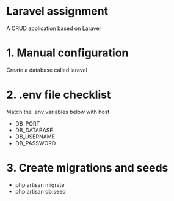 # Laravel assignment
 A CRUD application based on Laravel

# 1. Manual configuration
 Create a database called laravel

# 2. .env file checklist
 Match the .env variables below with host

 * DB_PORT
 * DB_DATABASE
 * DB_USERNAME
 * DB_PASSWORD

# 3. Create migrations and seeds
 * php artisan migrate
 * php artisan db:seed

